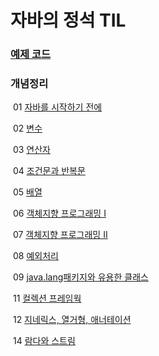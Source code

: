 # 자바의 정석 TIL

### [예제 코드](https://github.com/GitmasterLJH/java-til/tree/main/Java%EB%AC%B8%EB%B2%95/code)

### 개념정리

​	01 [자바를 시작하기 전에](https://github.com/GitmasterLJH/java-til/blob/main/Java%EB%AC%B8%EB%B2%95/01%20%EC%9E%90%EB%B0%94%EB%A5%BC%20%EC%8B%9C%EC%9E%91%ED%95%98%EA%B8%B0%20%EC%A0%84%EC%97%90.md)

​	02 [변수](https://github.com/GitmasterLJH/java-til/blob/main/Java%EB%AC%B8%EB%B2%95/02%20%EB%B3%80%EC%88%98.md)

​	03 [연산자](https://github.com/GitmasterLJH/java-til/blob/main/Java%EB%AC%B8%EB%B2%95/03%20%EC%97%B0%EC%82%B0%EC%9E%90.md)

​	04 [조건문과 반복문](https://github.com/GitmasterLJH/java-til/blob/main/Java%EB%AC%B8%EB%B2%95/04%20%EC%A1%B0%EA%B1%B4%EB%AC%B8%EA%B3%BC%20%EB%B0%98%EB%B3%B5%EB%AC%B8.md)

​	05 [배열](https://github.com/GitmasterLJH/java-til/blob/main/Java%EB%AC%B8%EB%B2%95/05%20%EB%B0%B0%EC%97%B4.md)

​	06 [객체지향 프로그래밍 I](https://github.com/GitmasterLJH/java-til/blob/main/Java%EB%AC%B8%EB%B2%95/06%20%EA%B0%9D%EC%B2%B4%EC%A7%80%ED%96%A5%20%ED%94%84%EB%A1%9C%EA%B7%B8%EB%9E%98%EB%B0%8D%20I.md)

​	07 [객체지향 프로그래밍 II](https://github.com/GitmasterLJH/java-til/blob/main/Java%EB%AC%B8%EB%B2%95/07%20%EA%B0%9D%EC%B2%B4%EC%A7%80%ED%96%A5%20%ED%94%84%EB%A1%9C%EA%B7%B8%EB%9E%98%EB%B0%8D%20II.md)

​	08 [예외처리](https://github.com/GitmasterLJH/java-til/blob/main/Java%EB%AC%B8%EB%B2%95/08%20%EC%98%88%EC%99%B8%EC%B2%98%EB%A6%AC.md)

​	09 [java.lang패키지와 유용한 클래스](https://github.com/Jinhyung01/Java_TIL/blob/main/Java%EB%AC%B8%EB%B2%95/09%20java.lang%ED%8C%A8%ED%82%A4%EC%A7%80%EC%99%80%20%EC%9C%A0%EC%9A%A9%ED%95%9C%20%ED%81%B4%EB%9E%98%EC%8A%A4.md#chapter-09-javalang%ED%8C%A8%ED%82%A4%EC%A7%80%EC%99%80-%EC%9C%A0%EC%9A%A9%ED%95%9C-%ED%81%B4%EB%9E%98%EC%8A%A4)

​	11 [컬렉션 프레임웍](https://github.com/Jinhyung01/Java_TIL/blob/main/Java%EB%AC%B8%EB%B2%95/11%20%EC%BB%AC%EB%A0%89%EC%85%98%20%ED%94%84%EB%A0%88%EC%9E%84%EC%9B%8D.md)

​	12 [지네릭스, 열거형, 애너테이션](https://github.com/Jinhyung01/Java_TIL/blob/main/Java%EB%AC%B8%EB%B2%95/12%20%EC%A7%80%EB%84%A4%EB%A6%AD%EC%8A%A4%2C%20%EC%97%B4%EA%B1%B0%ED%98%95%2C%20%EC%95%A0%EB%84%88%ED%85%8C%EC%9D%B4%EC%85%98.md)

​	14 [람다와 스트림](https://github.com/Jinhyung01/Java_TIL/blob/main/Java%EB%AC%B8%EB%B2%95/14%20%EB%9E%8C%EB%8B%A4%EC%99%80%20%EC%8A%A4%ED%8A%B8%EB%A6%BC.md)
